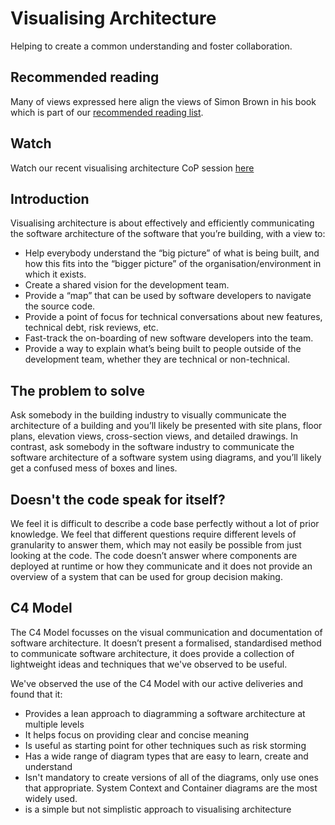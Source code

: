 # Visualising Architecture
Helping to create a common understanding and foster collaboration.

## Recommended reading
Many of views expressed here align the views of Simon Brown in his book which is part of our [recommended reading list](../resources.md).

## Watch
Watch our recent visualising architecture CoP session [here](https://drive.google.com/file/d/14R3OpBbcN0xbU_XeQQfG7ocehkw_U0w3/view?usp=share_link)

## Introduction
Visualising architecture is about effectively and efficiently communicating the software architecture of the software that you’re building, with a view to:
- Help everybody understand the “big picture” of what is being built, and how this fits into the “bigger picture” of the organisation/environment in which it exists.
- Create a shared vision for the development team.
- Provide a “map” that can be used by software developers to navigate the source code.
- Provide a point of focus for technical conversations about new features, technical debt, risk reviews, etc.
- Fast-track the on-boarding of new software developers into the team.
- Provide a way to explain what’s being built to people outside of the development team, whether they are technical or non-technical.

## The problem to solve
Ask somebody in the building industry to visually communicate the architecture of a building and you’ll likely be presented with site plans, floor plans, elevation views, cross-section views, and detailed drawings. In contrast, ask somebody in the software industry to communicate the software architecture of a software system using diagrams, and you’ll likely get a confused mess of boxes and lines.

## Doesn't the code speak for itself?
We feel it is difficult to describe a code base perfectly without a lot of prior knowledge. We feel that different questions require different levels of granularity to answer them, which may not easily be possible from just looking at the code. The code doesn’t answer where components are deployed at runtime or how they communicate and it does not provide an overview of a system that can be used for group decision making.

## C4 Model
The C4 Model focusses on the visual communication and documentation of software architecture. It doesn’t present a formalised, standardised method to communicate software architecture, it does provide a collection of lightweight ideas and techniques that we've observed to be useful.

We've observed the use of the C4 Model with our active deliveries and found that it:
- Provides a lean approach to diagramming a software architecture at multiple levels
- It helps focus on providing clear and concise meaning
- Is useful as starting point for other techniques such as risk storming
- Has a wide range of diagram types that are easy to learn, create and understand
- Isn't mandatory to create versions of all of the diagrams, only use ones that appropriate. System Context and Container diagrams are the most widely used.
- is a simple but not simplistic approach to visualising architecture
